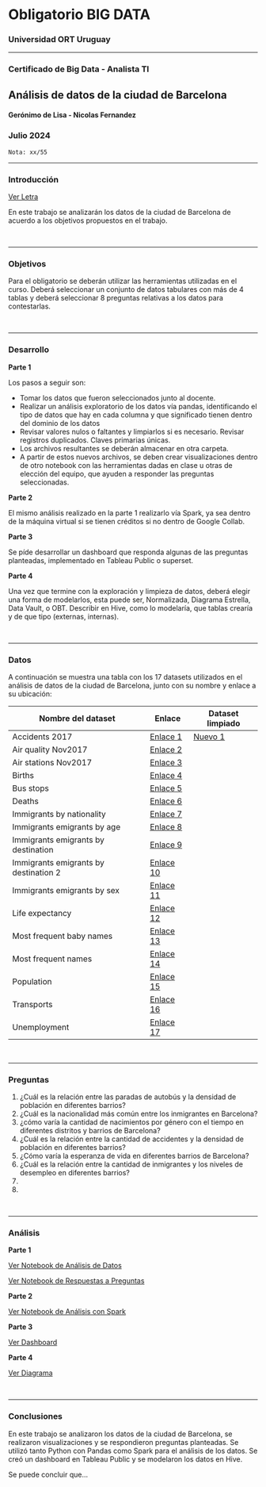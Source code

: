 # Obligatorio BIG DATA

### Universidad ORT Uruguay

<hr>

### Certificado de Big Data - Analista TI

## Análisis de datos de la ciudad de Barcelona

#### Gerónimo de Lisa - Nicolas Fernandez

### **Julio 2024**

` Nota: xx/55 `

<hr>

### Introducción

[Ver Letra](/Letra%20Obligatorio.pdf)

En este trabajo se analizarán los datos de la ciudad de Barcelona de acuerdo a los objetivos propuestos en el trabajo.

<br />
<hr>

### Objetivos

Para el obligatorio se deberán utilizar las herramientas utilizadas en el curso. Deberá seleccionar un conjunto de datos
tabulares con más de 4 tablas y deberá seleccionar 8 preguntas relativas a los datos para contestarlas.

<br />
<hr>

### Desarrollo

**Parte 1**

Los pasos a seguir son:

- Tomar los datos que fueron seleccionados junto al docente.
- Realizar un análisis exploratorio de los datos vía pandas, identificando el tipo de datos que hay en cada columna y
  que significado tienen dentro del dominio de los datos
- Revisar valores nulos o faltantes y limpiarlos si es necesario. Revisar registros duplicados. Claves primarias únicas.
- Los archivos resultantes se deberán almacenar en otra carpeta.
- A partir de estos nuevos archivos, se deben crear visualizaciones dentro de otro
  notebook con las herramientas dadas en clase u otras de elección del equipo, que ayuden a responder las preguntas
  seleccionadas.

**Parte 2**

El mismo análisis realizado en la parte 1 realizarlo vía Spark, ya sea dentro de la máquina virtual si se tienen
créditos si no dentro de Google Collab.

**Parte 3**

Se píde desarrollar un dashboard que responda algunas de las preguntas planteadas, implementado en Tableau Public o
superset.

**Parte 4**

Una vez que termine con la exploración y limpieza de datos, deberá elegir una forma de modelarlos, esta puede ser,
Normalizada, Diagrama Estrella, Data Vault, o OBT. Describir en
Hive, como lo modelaría, que tablas crearía y de que tipo (externas, internas).

<br />
<hr>

### Datos

A continuación se muestra una tabla con los 17 datasets utilizados en el análisis de datos de la ciudad de Barcelona,
junto con su nombre y enlace a su ubicación:

| Nombre del dataset                    | Enlace                                                          | Dataset limpiado                                |
|---------------------------------------|-----------------------------------------------------------------|-------------------------------------------------|
| Accidents 2017                        | [Enlace 1](/datasets/accidents_2017.csv)                        | [Nuevo 1](/new_datasets/new_accidents_2017.csv) |
| Air quality Nov2017                   | [Enlace 2](/datasets/air_quality_Nov2017.csv)                   |                                                 |
| Air stations Nov2017                  | [Enlace 3](/datasets/air_stations_Nov2017.csv)                  |                                                 |
| Births                                | [Enlace 4](/datasets/births.csv)                                |                                                 |
| Bus stops                             | [Enlace 5](/datasets/bus_stops.csv)                             |                                                 |
| Deaths                                | [Enlace 6](/datasets/deaths.csv)                                |                                                 |
| Immigrants by nationality             | [Enlace 7](/datasets/immigrants_by_nationality.csv)             |                                                 |
| Immigrants emigrants by age           | [Enlace 8](/datasets/immigrants_emigrants_by_age.csv)           |                                                 |
| Immigrants emigrants by destination   | [Enlace 9](/datasets/immigrants_emigrants_by_destination.csv)   |                                                 |
| Immigrants emigrants by destination 2 | [Enlace 10](/datasets/immigrants_emigrants_by_destination2.csv) |                                                 |
| Immigrants emigrants by sex           | [Enlace 11](/datasets/immigrants_emigrants_by_sex.csv)          |                                                 |
| Life expectancy                       | [Enlace 12](/datasets/life_expectancy.csv)                      |                                                 |
| Most frequent baby names              | [Enlace 13](/datasets/most_frequent_baby_names.csv)             |                                                 |
| Most frequent names                   | [Enlace 14](/datasets/most_frequent_names.csv)                  |                                                 |
| Population                            | [Enlace 15](/datasets/population.csv)                           |                                                 |
| Transports                            | [Enlace 16](/datasets/transports.csv)                           |                                                 |
| Unemployment                          | [Enlace 17](/datasets/unemployment.csv)                         |                                                 |

<br />
<hr>

### Preguntas

1. ¿Cuál es la relación entre las paradas de autobús y la densidad de población en diferentes barrios?
2. ¿Cuál es la nacionalidad más común entre los inmigrantes en Barcelona?
3. ¿cómo varía la cantidad de nacimientos por género con el tiempo en diferentes distritos y barrios de Barcelona?
4. ¿Cuál es la relación entre la cantidad de accidentes y la densidad de población en diferentes barrios?
5. ¿Cómo varía la esperanza de vida en diferentes barrios de Barcelona?
6. ¿Cuál es la relación entre la cantidad de inmigrantes y los niveles de desempleo en diferentes barrios?
7.
8.

<br />
<hr>

### Análisis

**Parte 1**

[Ver Notebook de Análisis de Datos](/analisis/parte1a_analisis_datos.ipynb)

[Ver Notebook de Respuestas a Preguntas](/analisis/parte1b_analisis_preguntas.ipynb)

**Parte 2**

[Ver Notebook de Análisis con Spark](/analisis/parte2_analisis_spark.ipynb)

**Parte 3**

[Ver Dashboard](https://ubicacion_dashboard)

**Parte 4**

[Ver Diagrama](/analisis/Parte%204.png)

<br />
<hr>

### Conclusiones

En este trabajo se analizaron los datos de la ciudad de Barcelona, se realizaron visualizaciones y se respondieron
preguntas planteadas. Se utilizó tanto Python con Pandas como Spark para el análisis de los datos. Se creó un dashboard
en Tableau Public y se modelaron los datos en Hive.

Se puede concluir que...
